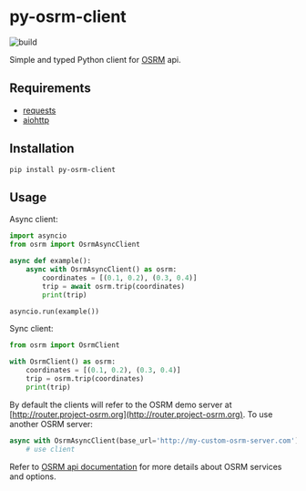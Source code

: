 # py-osrm-client
![build](https://github.com/tomrss/py-osrm-client/actions/workflows/build.yml/badge.svg)

Simple and typed Python client for [OSRM](http://project-osrm.org/) api.

## Requirements

- [requests](https://pypi.org/project/requests/)
- [aiohttp](https://pypi.org/project/aiohttp/)


## Installation

```shell
pip install py-osrm-client
```

## Usage

Async client:

```python
import asyncio
from osrm import OsrmAsyncClient

async def example():
    async with OsrmAsyncClient() as osrm:
        coordinates = [(0.1, 0.2), (0.3, 0.4)]
        trip = await osrm.trip(coordinates)
        print(trip)

asyncio.run(example())
```


Sync client:

```python
from osrm import OsrmClient

with OsrmClient() as osrm:
    coordinates = [(0.1, 0.2), (0.3, 0.4)]
    trip = osrm.trip(coordinates)
    print(trip)
```

By default the clients will refer to the OSRM demo server at [http://router.project-osrm.org](http://router.project-osrm.org). 
To use another OSRM server:

```python
async with OsrmAsyncClient(base_url='http://my-custom-osrm-server.com') as osrm:
    # use client
```

Refer to [OSRM api documentation](http://project-osrm.org/docs/v5.5.1/api/) for more details 
about OSRM services and options.
